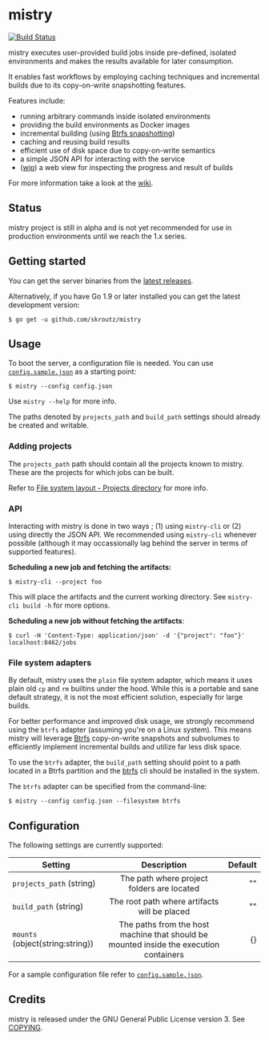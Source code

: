 mistry
====================================
[![Build Status](https://api.travis-ci.org/skroutz/mistry.svg?branch=master)](https://travis-ci.org/skroutz/mistry)

mistry executes user-provided build jobs inside pre-defined, isolated
environments and makes the results available for later consumption.

It enables fast workflows by employing caching techniques and incremental
builds due to its copy-on-write snapshotting features.

Features include:

- running arbitrary commands inside isolated environments
- providing the build environments as Docker images
- incremental building (using [Btrfs snapshotting](https://en.wikipedia.org/wiki/Btrfs#Subvolumes_and_snapshots))
- caching and reusing build results
- efficient use of disk space due to copy-on-write semantics
- a simple JSON API for interacting with the service
- ([wip](https://github.com/skroutz/mistry/pull/17)) a web view for inspecting the progress and result of builds

For more information take a look at the [wiki](https://github.com/skroutz/mistry/wiki).






Status
-------------------------------------------------
mistry project is still in alpha and is not yet recommended for use in
production environments until we reach the 1.x series.






Getting started
-------------------------------------------------
You can get the server binaries from the
[latest releases](https://github.com/skroutz/mistry/releases).

Alternatively, if you have Go 1.9 or later installed you can get the
latest development version:

```shell
$ go get -u github.com/skroutz/mistry
```





Usage
--------------------------------------------------

To boot the server, a configuration file is needed. You can use [`config.sample.json`](config.sample.json)
as a starting point:

```shell
$ mistry --config config.json
```

Use `mistry --help` for more info.

The paths denoted by `projects_path` and `build_path` settings should already
be created and writable.

### Adding projects

The `projects_path` path should contain all the projects known to mistry.
These are the projects for which jobs can be built.

Refer to [File system layout - Projects directory](https://github.com/skroutz/mistry/wiki/File-system-layout#projects-directory) for more info.

### API

Interacting with mistry is done in two ways ; (1) using `mistry-cli` or (2)
using directly the JSON API. We recommended using `mistry-cli` whenever possible
(although it may occassionally lag behind the server in terms of
supported features).

**Scheduling a new job and fetching the artifacts:**
```shell
$ mistry-cli --project foo
```
This will place the artifacts and the current working directory. See `mistry-cli build -h` for more options.

**Scheduling a new job without fetching the artifacts**:
``` shell
$ curl -H 'Content-Type: application/json' -d '{"project": "foo"}' localhost:8462/jobs
```

### File system adapters

By default, mistry uses the `plain` file system adapter, which means it uses
plain old `cp` and `rm` builtins under the hood. While this is a portable and sane default
strategy, it is not the most efficient solution, especially for large builds.

For better performance and improved disk usage, we strongly recommend using the
`btrfs` adapter (assuming you're on a Linux system). This means mistry will
leverage [Btrfs](https://en.wikipedia.org/wiki/Btrfs) copy-on-write snapshots
and subvolumes to efficiently implement incremental builds and utilize far less disk
space.

To use the `btrfs` adapter, the `build_path` setting should point to a path located in a
Btrfs partition and the [btrfs](https://btrfs.wiki.kernel.org/index.php/Manpage/btrfs)
cli should be installed in the system.

The `btrfs` adapter can be specified from the command-line:

```shell
$ mistry --config config.json --filesystem btrfs
```







Configuration
-------------------------------------------------
The following settings are currently supported:

| Setting        | Description           | Default  |
| ------------- |:-------------:| -----:|
| `projects_path` (string)      | The path where project folders are located | "" |
| `build_path` (string)      | The root path where artifacts will be placed       |   "" |
| `mounts` (object{string:string}) |  The paths from the host machine that should be mounted inside the execution containers     |    {} |

For a sample configuration file refer to [`config.sample.json`](config.sample.json).




Credits
-------------------------------------------------
mistry is released under the GNU General Public License version 3. See [COPYING](COPYING).
